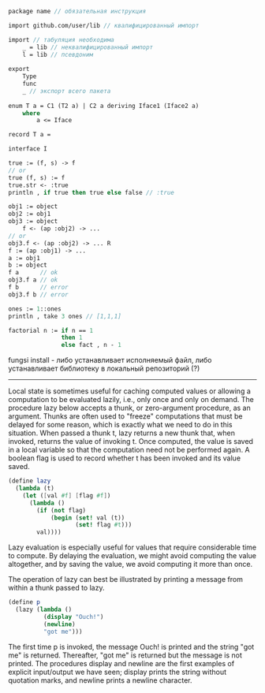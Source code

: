 ```ats
package name // обязательная инструкция

import github.com/user/lib // квалифицированный импорт

import // табуляция необходима
    _ = lib // неквалифицированный импорт
    l = lib // псевдоним
    
export 
    Type
    func
    _ // экспорт всего пакета
    
enum T a = C1 (T2 a) | C2 a deriving Iface1 (Iface2 a)
    where 
        a <= Iface

record T a = 

interface I
```









```ats
true := (f, s) -> f
// or
true (f, s) := f
true.str <- :true
println , if true then true else false // :true

obj1 := object
obj2 := obj1
obj3 := object
    f <- (ap :obj2) -> ...
// or
obj3.f <- (ap :obj2) -> ... R
f := (ap :obj1) -> ...  
a := obj1
b := object
f a      // ok
obj3.f a // ok
f b      // error
obj3.f b // error

ones := 1::ones
println , take 3 ones // [1,1,1]

factorial n := if n == 1
               then 1
               else fact , n - 1
```
    
fungsi install - либо устанавливает исполняемый файл, либо устанавливает библиотеку в локальный репозиторий (?)





---

Local state is sometimes useful for caching computed values or allowing a computation to be evaluated lazily, i.e., only once and only on demand. The procedure lazy below accepts a thunk, or zero-argument procedure, as an argument. Thunks are often used to "freeze" computations that must be delayed for some reason, which is exactly what we need to do in this situation. When passed a thunk t, lazy returns a new thunk that, when invoked, returns the value of invoking t. Once computed, the value is saved in a local variable so that the computation need not be performed again. A boolean flag is used to record whether t has been invoked and its value saved.

```scheme
(define lazy
  (lambda (t)
    (let ([val #f] [flag #f])
      (lambda ()
        (if (not flag)
            (begin (set! val (t))
                   (set! flag #t)))
        val))))
```

Lazy evaluation is especially useful for values that require considerable time to compute. By delaying the evaluation, we might avoid computing the value altogether, and by saving the value, we avoid computing it more than once.

The operation of lazy can best be illustrated by printing a message from within a thunk passed to lazy.

```scheme
(define p
  (lazy (lambda ()
          (display "Ouch!")
          (newline)
          "got me")))
```

The first time p is invoked, the message Ouch! is printed and the string "got me" is returned. Thereafter, "got me" is returned but the message is not printed. The procedures display and newline are the first examples of explicit input/output we have seen; display prints the string without quotation marks, and newline prints a newline character.